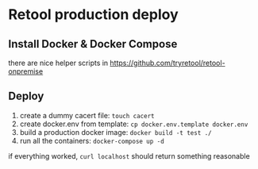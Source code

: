 # Retool production deploy

## Install Docker & Docker Compose

there are nice helper scripts in https://github.com/tryretool/retool-onpremise

## Deploy

1. create a dummy cacert file: `touch cacert`
2. create docker.env from template: `cp docker.env.template docker.env`
3. build a production docker image: `docker build -t test ./`
4. run all the containers: `docker-compose up -d`

if everything worked, `curl localhost` should return something reasonable
